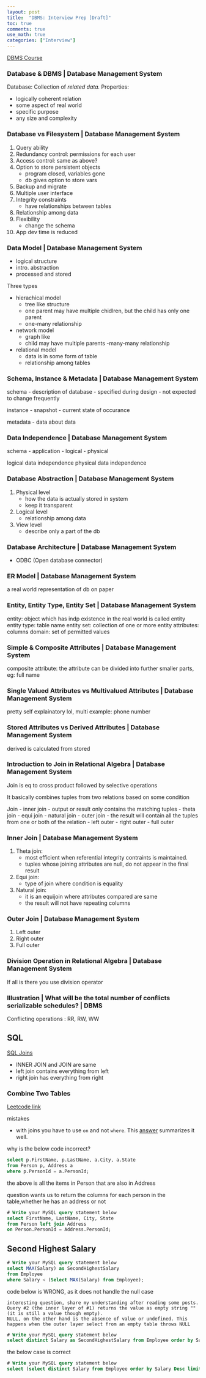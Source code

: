 ```yaml
---
layout: post
title:  "DBMS: Interview Prep [Draft]"
toc: true
comments: true
use_math: true
categories: ["Interview"]
---
```


[DBMS Course](https://www.youtube.com/watch?v=xAhfQNTIeOM&list=PLx5CT0AzDJCnO9k98RsrPY9WGAXj8yeKL)

### Database & DBMS | Database Management System

Database: Collection of *related data.*
Properties:
- logically coherent relation
- some aspect of real world
- specific purpose
- any size and complexity

### Database vs Filesystem | Database Management System

1. Query ability
2. Redundancy control: permissions for each user
3. Access control: same as above?
4. Option to store persistent objects
    - program closed, variables gone
    - db gives option to store vars
5. Backup and migrate
6. Multiple user interface
7. Integrity constraints
    - have relationships between tables
8. Relationship among data
9. Flexibility
    - change the schema
10. App dev time is reduced

### Data Model | Database Management System

- logical structure
- intro. abstraction
- processed and stored

Three types

- hierachical model
    - tree like structure
    - one parent may have multiple chidlren, but the child has only one parent
    - one-many relationship
- network model
    - graph like
    - child may have multiple parents
    -many-many relationship
- relational model
    - data is in some form of table
    - relationship among tables

### Schema, Instance & Metadata | Database Management System

schema
    - description of database
    - specified during design
    - not expected to change frequently

instance
    - snapshot
    - current state of occurance

metadata
    - data about data

### Data Independence | Database Management System

schema
    - application
    - logical
    - physical

logical data independence
physical data independence

### Database Abstraction | Database Management System

1. Physical level
    - how the data is actually stored in system
    - keep it transparent
2. Logical level
    - relationship among data
3. View level
    - describe only a part of the db

### Database Architecture | Database Management System

- ODBC (Open database connector)

### ER Model | Database Management System

a real world representation of db on paper

### Entity, Entity Type, Entity Set | Database Management System

entity: object which has indp existence in the real world is called entity
entity type: table name
entity set: collection of one or more entity
attributes: columns
domain: set of permitted values

### Simple & Composite Attributes | Database Management System

composite attribute: the attribute can be divided into further smaller parts, eg: full name

### Single Valued Attributes vs Multivalued Attributes | Database Management System

pretty self explainatory lol, multi example: phone number

### Stored Attributes vs Derived Attributes | Database Management System

derived is calculated from stored

### Introduction to Join in Relational Algebra | Database Management System

Join is eq to cross product followed by selective operations

It basically combines tuples from two relations based on some condition

Join
    - inner join
        - output or result only contains the matching tuples
            - theta join
            - equi join
            - natural join
    - outer join
        - the result will contain all the tuples from one or both of the relation
            - left outer
            - right outer
            - full outer

### Inner Join | Database Management System

1. Theta join: 
    - most efficient when referential integrity contraints is maintained.
    - tuples whose joining attributes are null, do not appear in the final result
2. Equi join:
    - type of join where condition is equality
3. Natural join:
    - it is an equijoin where attributes compared are same
    - the result will not have repeating columns

### Outer Join | Database Management System

1. Left outer
2. Right outer
3. Full outer

### Division Operation in Relational Algebra | Database Management System

If all is there you use division operator

### Illustration | What will be the total number of conflicts serializable schedules? | DBMS

Conflicting operations : RR, RW, WW

## SQL

[SQL Joins](https://www.geeksforgeeks.org/sql-join-set-1-inner-left-right-and-full-joins/)
 - INNER JOIN and JOIN are same
 - left join contains everything from left
 - right join has everything from right

### Combine Two Tables

[Leetcode link](https://leetcode.com/problems/combine-two-tables/)

mistakes

 - with joins you have to use `on` and not `where`. This [answer](https://stackoverflow.com/a/354094/10114752) summarizes it well.

why is the below code incorrect?

```sql
select p.FirstName, p.LastName, a.City, a.State
from Person p, Address a 
where p.PersonId = a.PersonId;
```
the above is all the items in Person that are also in Address

question wants us to return the columns for each person in the table,whether he has an address or not


```sql
# Write your MySQL query statement below
select FirstName, LastName, City, State 
from Person left join Address 
on Person.PersonId = Address.PersonId;
```

## Second Highest Salary

```sql
# Write your MySQL query statement below
select MAX(Salary) as SecondHighestSalary
from Employee
where Salary < (Select MAX(Salary) from Employee);
```

code below is WRONG, as it does not handle the null case

```text
interesting question, share my understanding after reading some posts. Query #2 (the inner layer of #1) returns the value as empty string "" (it is still a value though empty).
NULL, on the other hand is the absence of value or undefined. This happens when the outer layer select from an empty table throws NULL
```

```sql
# Write your MySQL query statement below
select distinct Salary as SecondHighestSalary from Employee order by Salary Desc limit 1 offset 1;
```

the below case is correct
```sql
# Write your MySQL query statement below
select (select distinct Salary from Employee order by Salary Desc limit 1 offset 1) as SecondHighestSalary ;
```